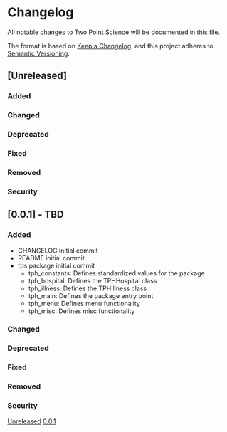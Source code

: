 # Changelog

All notable changes to Two Point Science will be documented in this file.

The format is based on [Keep a Changelog](https://keepachangelog.com/en/1.0.0/),
and this project adheres to [Semantic Versioning](https://semver.org/spec/v2.0.0.html).


## [Unreleased]

### Added

### Changed

### Deprecated

### Fixed

### Removed

### Security

## [0.0.1] - TBD

### Added

- CHANGELOG initial commit
- README initial commit
- tps package initial commit
	- tph_constants: Defines standardized values for the package
	- tph_hospital: Defines the TPHHospital class
	- tph_illness: Defines the TPHIllness class
	- tph_main: Defines the package entry point
	- tph_menu: Defines menu functionality
	- tph_misc: Defines misc functionality

### Changed

### Deprecated

### Fixed

### Removed

### Security

[Unreleased](https://github.com/hark130/two_point_science/-/compare/v0.0.1...development)
[0.0.1](https://github.com/hark130/two_point_science/tags/v0.0.1)
